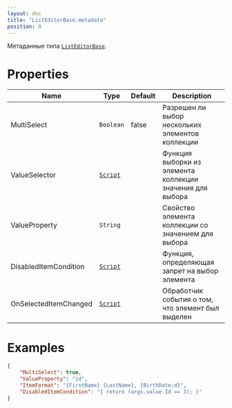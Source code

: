 ```yaml
---
layout: doc
title: "ListEditorBase.metadata"
position: 0
---
```


Метаданные типа [`ListEditorBase`](../).

# Properties

|Name|Type|Default|Description|
|----|----|-------|-----------|
|MultiSelect|`Boolean`|false|Разрешен ли выбор нескольких элементов коллекции|
|ValueSelector|[`Script`](../../../Core/Script/)||Функция выборки из элемента коллекции значения для выбора|
|ValueProperty|`String`||Свойство элемента коллекции со значением для выбора|
|DisabledItemCondition|[`Script`](../../../Core/Script/)||Функция, определяющая запрет на выбор элемента|
|OnSelectedItemChanged|[`Script`](../../../Core/Script/)||Обработчик события о том, что элемент был выделен|

# Examples

```json
{
    "MultiSelect": true,
    "ValueProperty": "id",
    "ItemFormat": "{FirstName} {LastName}, {BirthDate:d}",
    "DisabledItemCondition": "{ return (args.value.Id == 3); }"
}
```